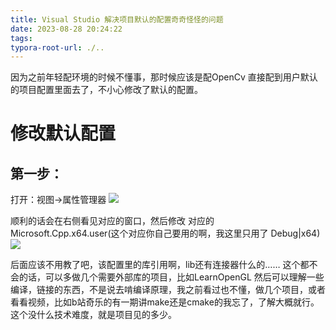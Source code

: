 ```yaml
---
title: Visual Studio 解决项目默认的配置奇奇怪怪的问题
date: 2023-08-28 20:24:22
tags: 
typora-root-url: ./..
---
```


因为之前年轻配环境的时候不懂事，那时候应该是配OpenCv 直接配到用户默认的项目配置里面去了，不小心修改了默认的配置。

<!--more-->

# 修改默认配置

## 第一步：

打开：视图->属性管理器
<img src="/imgs/VisualStudioPro/Vs1.png">

顺利的话会在右侧看见对应的窗口，然后修改 对应的 Microsoft.Cpp.x64.user(这个对应你自己要用的啊，我这里只用了 Debug|x64)
<img src="/imgs/VisualStudioPro/Vs2.png">

后面应该不用教了吧，该配置里的库引用啊，lib还有连接器什么的……
这个都不会的话，可以多做几个需要外部库的项目，比如LearnOpenGL
然后可以理解一些编译，链接的东西，不是说去啃编译原理，我之前看过也不懂，做几个项目，或者看看视频，比如b站奇乐的有一期讲make还是cmake的我忘了，了解大概就行。
这个没什么技术难度，就是项目见的多少。
